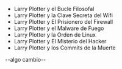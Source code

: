 - Larry Plotter y el Bucle Filosofal
- Larry Plotter y la Clave Secreta del Wifi
- Larry Plotter y El Prisionero del Firewall
- Larry Plotter y el Malware de Fuego
- Larry Plotter y la Orden de Linux
- Larry Plotter y El Misterio del Hacker
- Larry Plotter y los Commits de la Muerte


--algo cambio--

